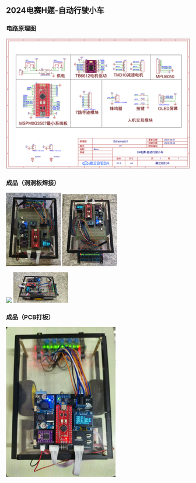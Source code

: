 ## 2024电赛H题-自动行驶小车

### 电路原理图

<img src="./Otherfiles/24电赛H题-自动行驶小车-原理图.png"/>


### 成品（洞洞板焊接）

<img src="./Otherfiles/小车-后.jpg" width="150"/> <img src="./Otherfiles/小车-前.jpg" width="150"/>

<img src="./Otherfiles/小车-左.jpg" width="150"/> <img src="./Otherfiles/小车-右.jpg" width="150"/>


### 成品（PCB打板）

<img src="./Otherfiles/小车-后（PCB打板）.jpg" width="300"/>
